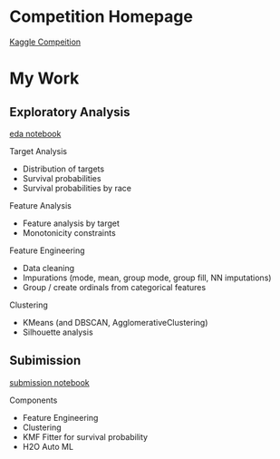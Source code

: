 # Competition Homepage

[Kaggle Compeition](https://www.kaggle.com/competitions/equity-post-HCT-survival-predictions)

# My Work

## Exploratory Analysis

[eda notebook](https://github.com/mattdeva/CIBMTR-post-HCT-survival-predictions/blob/main/eda.ipynb)

Target Analysis
- Distribution of targets
- Survival probabilities
- Survival probabilities by race

Feature Analysis
- Feature analysis by target
- Monotonicity constraints

Feature Engineering
- Data cleaning
- Impurations (mode, mean, group mode, group fill, NN imputations)
- Group / create ordinals from categorical features

Clustering
- KMeans (and DBSCAN, AgglomerativeClustering)
- Silhouette analysis

## Subimission

[submission notebook](https://github.com/mattdeva/CIBMTR-post-HCT-survival-predictions/blob/main/submission.ipynb)

Components
- Feature Engineering
- Clustering
- KMF Fitter for survival probability
- H2O Auto ML
